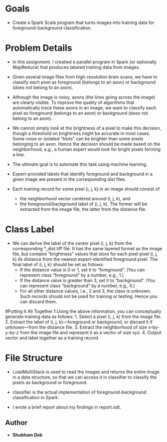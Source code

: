 # Goals

* Create a Spark Scala program that turns images into training data for foreground-background classification.

# Problem Details 

*  In this assignment, I creatied a parallel program in Spark (or optionally MapReduce) that produces labeled training data from images.

*  Given several image files from high-resolution brain scans, we have to classify each pixel as foreground (belongs to an axon) or background (does not belong to an axon). 

* Although the image is noisy, axons (the lines going across the image) are clearly visible. To improve the quality of algorithms that automatically trace these axons in an image, we want to classify each pixel as foreground (belongs to an axon) or background (does not belong to an axon).

* We cannot simply look at the brightness of a pixel to make this decision, though a threshold on brightness might be accurate in most cases. Some noise or isolated “blots” can be brighter than some pixels belonging to an axon. Hence the decision should be made based on the neighborhood, e.g., a
human expert would look for bright pixels forming a line.

* The ultimate goal is to automate this task using machine learning.

* Expert-provided labels that identify foreground and background in a given image are present in the corresponding *_dist_* files.

* Each training record for some pixel (i, j, k) in an image should consist of 
	* the neighborhood vector centered around (i, j, k), and
	* the foreground/background label of (i, j, k). The former will be extracted from the image file, the latter from the distance file.

# Class Label
* We can derive the label of the center pixel (i, j, k) from the corresponding *_dist.tiff file. It has the same layered format as the image file, but contains “brightness” values that store for each pixel pixel (i, j, k) its distance from the nearest expert-identified foreground pixel. The final label of (i, j, k) should be set as follows:
	* If the distance value is 0 or 1, set it to “foreground”. (You can represent class “foreground” by a
      number, e.g., 1.)
	* If the distance value is greater than 3, set it to “background”. (You can represent class “background” by a number, e.g., 0.)
	* For all other distance values, i.e., 2 and 3, the class is unknown. Such records should not be used
	  for training or testing. Hence you can discard them.

#Putting It All Together
1.Using the above information, you can conceptually generate training data as follows:
	1. Select a pixel (i, j, k) from the image file.
	2. Extract the label of (i, j, k)—foreground or background, or discard it if unknown—from the
		distance file.
	3. Extract the neighborhood of size x-by-y-by-z from the image file and represent it as a vector of
		size x*y*z.
	4. Output vector and label together as a training record.

# File Structure 

* LoadMultiStack is used to read the images and returns the entire image in a data structure, so that we can access it in classifier to classify the pixels as background or foreground.

* classifier is the actual implementation of foreground-background classification in Spark.

* I wrote a brief report about my findings in report.odt.

## Author
* **Shubham Deb**
